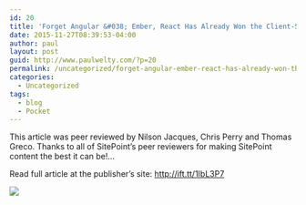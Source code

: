```yaml
---
id: 20
title: 'Forget Angular &#038; Ember, React Has Already Won the Client-Side War'
date: 2015-11-27T08:39:53-04:00
author: paul
layout: post
guid: http://www.paulwelty.com/?p=20
permalink: /uncategorized/forget-angular-ember-react-has-already-won-the-client-side-war/
categories:
  - Uncategorized
tags:
  - blog
  - Pocket
---
```

This article was peer reviewed by Nilson Jacques, Chris Perry and Thomas Greco. Thanks to all of SitePoint’s peer reviewers for making SitePoint content the best it can be!&#8230;

Read full article at the publisher&#8217;s site: <a href="http://ift.tt/1IbL3P7" target="_blank">http://ift.tt/1IbL3P7</a>

![](http://ift.tt/1Nbdzle)